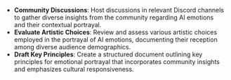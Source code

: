 - **Community Discussions**: Host discussions in relevant Discord channels to gather diverse insights from the community regarding AI emotions and their contextual portrayal.
- **Evaluate Artistic Choices**: Review and assess various artistic choices employed in the portrayal of AI emotions, documenting their reception among diverse audience demographics.
- **Draft Key Principles**: Create a structured document outlining key principles for emotional portrayal that incorporates community insights and emphasizes cultural responsiveness.
